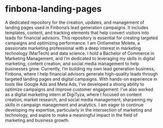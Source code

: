# finbona-landing-pages
A dedicated repository for the creation, updates, and management of landing pages used in Finbona’s lead generation campaigns. It includes templates, content, and tracking elements that help convert visitors into leads for financial advisors. This repository is essential for creating targeted campaigns and optimizing performance.
I am Ontlametse Molete, a passionate marketing professional with a deep interest in marketing technology (MarTech) and data science. I hold a Bachelor of Commerce in Marketing Management, and I’m dedicated to leveraging my skills in digital marketing, content creation, and social media management to help businesses grow. Currently, I’m building my own lead generation business, Finbona, where I help financial advisors generate high-quality leads through targeted landing pages and digital campaigns.
With hands-on experience in tools like Google Ads and Meta Ads, I’ve developed a strong ability to optimize campaigns and improve customer engagement. I’ve also worked as a digital marketing intern at DigiTyza, where I focused on content creation, market research, and social media management, sharpening my skills in campaign management and analytics. I am eager to continue developing my expertise, particularly in the intersection of marketing and technology, and aspire to make a meaningful impact in the field of marketing and business growth.
